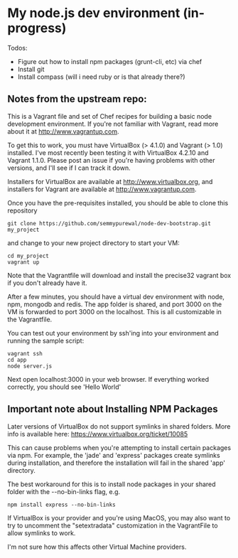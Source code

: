 # My node.js dev environment (in-progress)

Todos:
* Figure out how to install npm packages (grunt-cli, etc) via chef
* Install git
* Install compass (will i need ruby or is that already there?)

## Notes from the upstream repo:
This is a Vagrant file and set of Chef recipes for building a basic node development environment.
If you're not familiar with Vagrant, read more about it at http://www.vagrantup.com.

To get this to work, you must have VirtualBox (> 4.1.0) and Vagrant (> 1.0) installed. 
I've most recently been testing it with VirtualBox 4.2.10 and Vagrant 1.1.0. Please post an
issue if you're having problems with other versions, and I'll see if I can track it down.


Installers for VirtualBox are available at http://www.virtualbox.org, and installers for
Vagrant are available at http://www.vagrantup.com.

Once you have the pre-requisites installed, you should be able to clone this repository 

    git clone https://github.com/semmypurewal/node-dev-bootstrap.git my_project

and change to your new project directory to start your VM:

    cd my_project
    vagrant up

Note that the Vagrantfile will download and install the precise32 vagrant box if you don't
already have it.

After a few minutes, you should have a virtual dev environment with node, npm, mongodb and redis.
The app folder is shared, and port 3000 on the VM is forwarded to port 3000 on the localhost. This
is all customizable in the Vagrantfile.

You can test out your environment by ssh'ing into your environment and running the sample script:

    vagrant ssh
    cd app
    node server.js

Next open localhost:3000 in your web browser. If everything worked correctly, you should see
'Hello World'

## Important note about Installing NPM Packages

Later versions of VirtualBox do not support symlinks in shared folders. More info is available
here: https://www.virtualbox.org/ticket/10085

This can cause problems when you're attempting to install certain packages via npm. For
example, the 'jade' and 'express' packages create symlinks during installation, and
therefore the installation will fail in the shared 'app' directory.

The best workaround for this is to install node packages in your shared folder with the 
--no-bin-links flag, e.g.

    npm install express --no-bin-links

If VirtualBox is your provider and you're using MacOS, you may also want to try to uncomment
the "setextradata" customization in the VagrantFile to allow symlinks to work.

I'm not sure how this affects other Virtual Machine providers.





